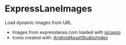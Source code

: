 # ExpressLaneImages
Load dynamic images from URL
- Images from expresslanes.com loaded with [picasso](http://square.github.io/picasso/)
- Icons created with: [AndroidAssetStudio/index](https://romannurik.github.io/AndroidAssetStudio/index.html)